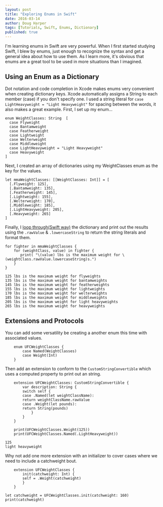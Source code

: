```yaml
---
layout: post
title: "Exploring Enums in Swift"
date: 2016-03-14
author: Doug Harper
tags: [Tutorials, Swift, Enums, Dictionary]
published: true
---
```

I'm learning enums in Swift are very powerful.  When I first started studying Swift, I blew by enums, just enough to recognize the syntax and get a general idea about how to use them.  As I learn more, it's obvious that enums are a great tool to be used in more situations than I imagined. 

## Using an Enum as a Dictionary

Dot notation and code completion in Xcode makes enums very convenient when creating dictionary keys. Xcode automatically assigns a String to each member (case) if you don't specify one. I used a string literal for `case LightHeavyweight = "Light Heavyweight"` for spacing between the words, it also makes a great example.  First, I set up my enum...


    enum WeightClasses: String  [
      case Flyweight
      case Bantamweight
      case Featherweight
      case Lightweight
      case Welterweight
      case Middleweight
      case LightHeavyweight = "Light Heavyweight"
      case Heavyweight
    ]


Next, I created an array of dictionaries using my WeightClasses enum as the key for the values. 

    let mmaWeightClasses: [[WeightClasses: Int]] = [
      [.Flyweight: 125],
      [.Bantamweight: 135],
      [.Featherweight: 145],
      [.Lightweight: 155],
      [.Welterweight: 170],
      [.Middleweight: 185],
      [.LightHeavyweight: 205],
      [.Heavyweight: 265]
    ]

Finally, I [loop through(Swift way)](https://www.hackingwithswift.com/swift2-2?utm_campaign=This%2BWeek%2Bin%2BSwift&utm_medium=web&utm_source=This_Week_in_Swift_78) the dictionary and print out the results using the `.rawValue` & `.lowercaseString` to return the string literals and format them.

    for fighter in mmaWeightClasses {
        for (weightClass, value) in fighter {
           print( "\(value) lbs is the maximum weight for \(weightClass.rawValue.lowercaseString)s.")
        }
    }
   
~~~~~~~    
125 lbs is the maximum weight for flyweights
135 lbs is the maximum weight for bantamweights
145 lbs is the maximum weight for featherweights
155 lbs is the maximum weight for lightweights
170 lbs is the maximum weight for welterweights
185 lbs is the maximum weight for middleweights
205 lbs is the maximum weight for light heavyweights
265 lbs is the maximum weight for heavyweights
~~~~~~~

## Extensions and Protocols

You can add some versatility be creating a another enum this time with associated values.  

        enum UFCWeightClasses {
            case Named(WeightClasses)
            case Weight(Int)
        }
        
Then add an extension to conform to the `CustomStringConvertible` which uses a computed property to print out an string.

        extension UFCWeightClasses: CustomStringConvertible {
            var description: String {
            switch self {
            case .Named(let weightClassName):
            return weightClassName.rawValue
            case .Weight(let pounds):
            return String(pounds)
                }
            }
        }
        
        print(UFCWeightClasses.Weight(125))
        print(UFCWeightClasses.Named(.LightHeavyweight))

~~~~~~~
125
light heavyweight
~~~~~~~

Why not add one more extension with an initializer to cover cases where we need to include a catchweight bout.

        extension UFCWeightClasses {
            init(catchweight: Int) {
            self = .Weight(catchweight)
            }
        }

~~~~~~~
let catchweight = UFCWeightClasses.init(catchweight: 160)
print(catchweight)
~~~~~~~
